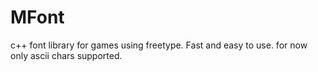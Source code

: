 # MFont
c++ font library for games using freetype.
Fast and easy to use.
for now only ascii chars supported.
